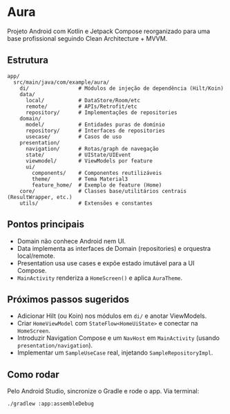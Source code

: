 # Aura

Projeto Android com Kotlin e Jetpack Compose reorganizado para uma base profissional seguindo Clean Architecture + MVVM.

## Estrutura
```
app/
  src/main/java/com/example/aura/
    di/                # Módulos de injeção de dependência (Hilt/Koin)
    data/
      local/           # DataStore/Room/etc
      remote/          # APIs/Retrofit/etc
      repository/      # Implementações de repositories
    domain/
      model/           # Entidades puras de domínio
      repository/      # Interfaces de repositories
      usecase/         # Casos de uso
    presentation/
      navigation/      # Rotas/graph de navegação
      state/           # UIState/UIEvent
      viewmodel/       # ViewModels por feature
      ui/
        components/    # Componentes reutilizáveis
        theme/         # Tema Material3
        feature_home/  # Exemplo de feature (Home)
    core/              # Classes base/utilitários centrais (ResultWrapper, etc.)
    utils/             # Extensões e constantes
```

## Pontos principais
- Domain não conhece Android nem UI.
- Data implementa as interfaces de Domain (repositories) e orquestra local/remote.
- Presentation usa use cases e expõe estado imutável para a UI Compose.
- `MainActivity` renderiza a `HomeScreen()` e aplica `AuraTheme`.

## Próximos passos sugeridos
- Adicionar Hilt (ou Koin) nos módulos em `di/` e anotar ViewModels.
- Criar `HomeViewModel` com `StateFlow<HomeUiState>` e conectar na `HomeScreen`.
- Introduzir Navigation Compose e um `NavHost` em `MainActivity` (usando `presentation/navigation`).
- Implementar um `SampleUseCase` real, injetando `SampleRepositoryImpl`.

## Como rodar
Pelo Android Studio, sincronize o Gradle e rode o app. Via terminal:

```bash
./gradlew :app:assembleDebug
```

